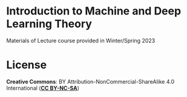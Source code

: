 # Introduction to Machine and Deep Learning Theory
Materials of Lecture course provided in Winter/Spring 2023

# License
**Creative Commons**: BY Attribution-NonCommercial-ShareAlike 4.0 International ([**CC BY-NC-SA**](https://creativecommons.org/licenses/by-nc-sa/4.0/legalcode))
